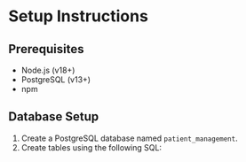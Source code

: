 # Setup Instructions

## Prerequisites

- Node.js (v18+)
- PostgreSQL (v13+)
- npm

## Database Setup

1. Create a PostgreSQL database named `patient_management`.
2. Create tables using the following SQL: